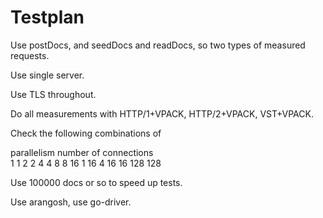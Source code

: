 # Testplan

Use postDocs, and seedDocs and readDocs, so two types of measured requests.

Use single server.

Use TLS throughout.

Do all measurements with HTTP/1+VPACK, HTTP/2+VPACK, VST+VPACK.

Check the following combinations of

parallelism      number of connections        
1                1
2                2
4                4
8                8
16               1
16               4
16               16
128              128

Use 100000 docs or so to speed up tests.

Use arangosh, use go-driver.
